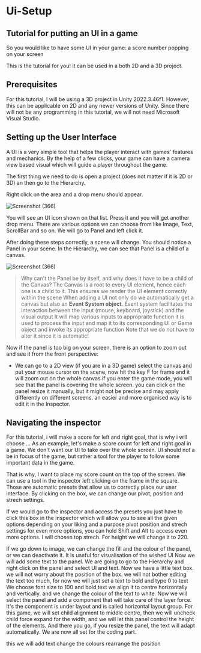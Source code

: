 # Ui-Setup
## Tutorial for putting an UI in a game
So you would like to have some UI in your game: a score number popping on your screen

This is the tutorial for you!
it can be used in a both 2D and a 3D project.

## Prerequisites

For this tutorial, I will be using a 3D project in Unity 2022.3.46f1. However, this can be applicable on 2D and any newer versions of Unity.
Since there will not be any programming in this tutorial, we will not need Microsoft Visual Studio.


## Setting up the User Interface

A UI is a very simple tool that helps the player interact with games' features and mechanics. By the help of a few clicks, your game can have a camera view based visual which will guide a player throughout the game.

The first thing we need to do is open a project (does not matter if it is 2D or 3D) an then go to the Hierarchy. 

Right click on the area and a drop menu should appear.

![Screenshot (366)](https://github.com/user-attachments/assets/62f2943b-fec3-404d-9fb1-e9538fbc8466)

You will see an UI icon shown on that list. Press it and you will get another drop menu. There are various options we can choose from like Image, Text, ScrollBar and so on.
We will go to Panel and left click it.

After doing these steps correctly, a scene will change. You should notice a Panel in your scene. In the Hierarchy, we can see that Panel is a child of a canvas.

![Screenshot (366)](https://github.com/user-attachments/assets/7e739b68-fdca-4924-9470-cabe0f505921)

> Why can't the Panel be by itself, and why does it have to be a child of the Canvas?
> The Canvas is a root to every UI element, hence each one is a child to it.
> This ensures we render the UI element correctly within the scene
When adding a UI not only do we automatically get a canvas but also an **Event System object**.
> Event system facilitates the interaction between the input (mouse, keyboard, joystick) and the visual output
> It will map various inputs to appropraite function
> it is used to  process the input and map it to its corresponding  UI or Game object and invoke its appropriate function
> Note that we do not have to alter it since it is automatic!


Now if the panel is too big on your screen, there is an option to zoom out and see it from the front perspective:
- We can go to a 2D view (if you are in a 3D game)
select the canvas and put your mouse cursor on the scene,
now hit the key F for frame and it will zoom out on the whole canvas
if you enter the game mode, you will see that the panel is covering the whole screen.
you can click on the panel resize it manually, but it might not be precise and may apply differently on different screens.
an easier and more organised way is to edit it in the Inspector.

## Navigating the inspector



For this tutorial, i will make a score for left and right goal, that is why i will choose ...
As an example, let's make a score count for left and right goal in a game.
We don't want our UI to take over the whole screen. UI should not a be in focus of the game, but rather a tool for the player to follow some important data in the game.

That is why, I want to place my score count on the top of the screen.
We can use a tool in the inspector left clicking on the frame in the square. Those are automatic presets that allow us to correctly place our user interface.
By clicking on the box, we can change our pivot, position and strech settings.

If we would go to the inspector and access the presets
you just have to click this box in the inspector which will allow you to see all the given options depending on your liking and a purpose
pivot position and strech settings
for even more options, you can hold Shift and Alt to access even more options.
 I will chosen top strech.
For height we will change it to 220.

If we go down to image, we can change the fill and the colour of the panel, or we can deactivate it.
It is useful for visualisation of the wished UI
Now we will add some text to the panel.
We are going to go to the Hierarchy and right click on the panel and select UI and text.
Now we have a little text box.
we will not worry about the position of the box.
 we will not bother editing the text too much, for now we will just set a text to bold and type 0 to text
 We choose font size to 100 and bold text
 we align it  to centre horizontally and vertically.
 and we change the colour of the text to white.
 Now we will select the panel and add a component that will take care of the layer force. It's the component is under layout and is called horizontal layout group. For this game, we will set child alignment to middle centre, then we will uncheck child force expand for the width, and we will let this panel control the height of the  elements. And there you go, if you resize the panel, the text will adapt automatically. We are now all set for the coding part.

 

this we will add text
change the colours
rearrange the position



 




